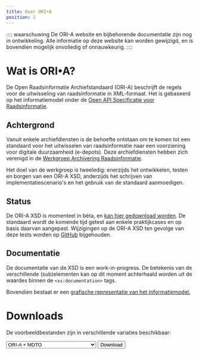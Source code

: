 ```yaml
---
title: Over ORI•A
position: 1
---
```


:::: waarschuwing
De ORI-A website en bijbehorende documentatie zijn nog in ontwikkeling. Alle informatie op deze website kan worden gewijzigd, en is bovendien mogelijk onvolledig of onnauwkeurig.
::::

# Wat is ORI•A?

De Open Raadsinformatie Archiefstandaard (ORI-A) beschrijft de regels voor de uitwisseling van raadsinformatie in XML-formaat. Het is gebaseerd op het informatiemodel onder de [Open API Specificatie voor Raadsinformatie](https://github.com/VNG-Realisatie/ODS-Open-Raadsinformatie). 

## Achtergrond

Vanuit enkele archiefdiensten is de behoefte ontstaan om te komen tot een standaard voor het uitwisselen van raadsinformatie naar een voorziening voor digitale duurzaamheid (e-depots). Deze archiefdiensten hebben zich verenigd in de [Werkgroep Archivering Raadsinformatie](colofon).

Het doel van de werkgroep is tweeledig: enerzijds het ontwikkelen, testen en borgen van een ORI-A XSD, anderzijds het schrijven van implementatiescenario's en het gebruik van de standaard aanmoedigen.

## Status

De ORI-A XSD is momenteel in bèta, en [kan hier gedownload worden](https://github.com/Regionaal-Archief-Rivierenland/ORI-XSD/releases). De standaard wordt de komende tijd getest aan enkele praktijkcases en op basis daarvan aangepast. Wijzigingen op de ORI-A XSD ten gevolge van deze tests worden op [GitHub](https://github.com/Regionaal-Archief-Rivierenland/ORI-A-XSD) bijgehouden.

## Documentatie

De documentatie van de XSD is een work-in-progress. De betekenis van de verschillende (sub)elementen kan op dit moment achterhaald worden uit de waardes binnen de `<xs:documentation>` tags.

Bovendien bestaat er een [grafische representatie van het informatiemodel.](ORI-A-diagram.pdf)

# Downloads

De voorbeeldbestanden zijn in verschillende variaties beschikbaar:

<div class="grid">
  <select id="voorbeeld-select" required>
    <option>ORI-A + MDTO</option>
    <option>ORI-A + MDTO (met OPEX wrapper)</option>
    <option>ORI-A + ToPX Sidecar</option>
    <option>ORI-A + ToPX RIP</option>
  </select>
  <button id="voorbeeld-dl">Download</button>
</div>
